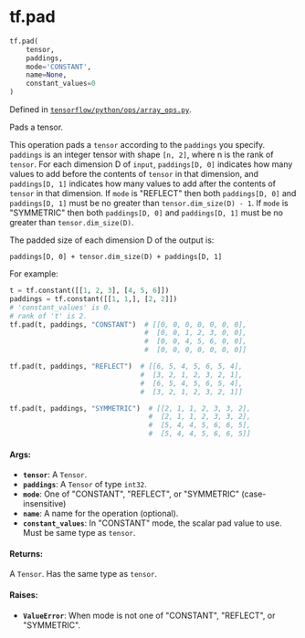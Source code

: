 <div itemscope itemtype="http://developers.google.com/ReferenceObject">
<meta itemprop="name" content="tf.pad" />
<meta itemprop="path" content="Stable" />
</div>

# tf.pad

``` python
tf.pad(
    tensor,
    paddings,
    mode='CONSTANT',
    name=None,
    constant_values=0
)
```



Defined in [`tensorflow/python/ops/array_ops.py`](https://www.tensorflow.org/code/tensorflow/python/ops/array_ops.py).

Pads a tensor.

This operation pads a `tensor` according to the `paddings` you specify.
`paddings` is an integer tensor with shape `[n, 2]`, where n is the rank of
`tensor`. For each dimension D of `input`, `paddings[D, 0]` indicates how
many values to add before the contents of `tensor` in that dimension, and
`paddings[D, 1]` indicates how many values to add after the contents of
`tensor` in that dimension. If `mode` is "REFLECT" then both `paddings[D, 0]`
and `paddings[D, 1]` must be no greater than `tensor.dim_size(D) - 1`. If
`mode` is "SYMMETRIC" then both `paddings[D, 0]` and `paddings[D, 1]` must be
no greater than `tensor.dim_size(D)`.

The padded size of each dimension D of the output is:

`paddings[D, 0] + tensor.dim_size(D) + paddings[D, 1]`

For example:

```python
t = tf.constant([[1, 2, 3], [4, 5, 6]])
paddings = tf.constant([[1, 1,], [2, 2]])
# 'constant_values' is 0.
# rank of 't' is 2.
tf.pad(t, paddings, "CONSTANT")  # [[0, 0, 0, 0, 0, 0, 0],
                                 #  [0, 0, 1, 2, 3, 0, 0],
                                 #  [0, 0, 4, 5, 6, 0, 0],
                                 #  [0, 0, 0, 0, 0, 0, 0]]

tf.pad(t, paddings, "REFLECT")  # [[6, 5, 4, 5, 6, 5, 4],
                                #  [3, 2, 1, 2, 3, 2, 1],
                                #  [6, 5, 4, 5, 6, 5, 4],
                                #  [3, 2, 1, 2, 3, 2, 1]]

tf.pad(t, paddings, "SYMMETRIC")  # [[2, 1, 1, 2, 3, 3, 2],
                                  #  [2, 1, 1, 2, 3, 3, 2],
                                  #  [5, 4, 4, 5, 6, 6, 5],
                                  #  [5, 4, 4, 5, 6, 6, 5]]
```

#### Args:

* <b>`tensor`</b>: A `Tensor`.
* <b>`paddings`</b>: A `Tensor` of type `int32`.
* <b>`mode`</b>: One of "CONSTANT", "REFLECT", or "SYMMETRIC" (case-insensitive)
* <b>`name`</b>: A name for the operation (optional).
* <b>`constant_values`</b>: In "CONSTANT" mode, the scalar pad value to use. Must be
    same type as `tensor`.


#### Returns:

A `Tensor`. Has the same type as `tensor`.


#### Raises:

* <b>`ValueError`</b>: When mode is not one of "CONSTANT", "REFLECT", or "SYMMETRIC".